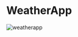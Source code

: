 ﻿# WeatherApp
![weatherapp](https://github.com/user-attachments/assets/f9f72983-9ed5-4dcc-8bd4-07ba94efa576)
